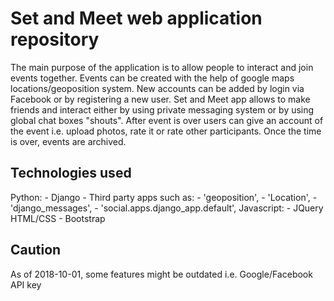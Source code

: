 # Set and Meet web application repository 
The main purpose of the application is to allow people to interact and join events together.
Events can be created with the help of google maps locations/geoposition system.
New accounts can be added by login via Facebook or by registering a new user.
Set and Meet app allows to make friends and interact either by using private messaging system or by using global chat boxes "shouts".
After event is over users can give an account of the event i.e. upload photos, rate it or rate other participants.
Once the time is over, events are archived.


## Technologies used
Python:
	- Django
	- Third party apps such as:
		- 'geoposition',
		- 'Location',
		- 'django_messages',
		- 'social.apps.django_app.default',
Javascript:
	- JQuery
HTML/CSS
	- Bootstrap
	
## Caution
As of 2018-10-01, some features might be outdated i.e. Google/Facebook API key